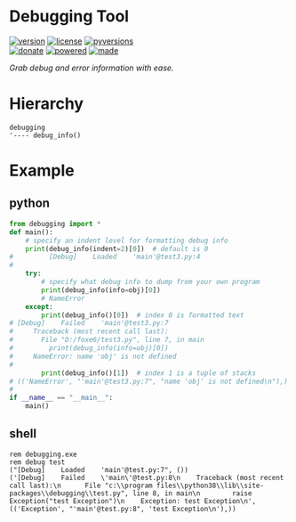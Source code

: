 # Debugging Tool

<badges>[![version](https://img.shields.io/pypi/v/debugging.svg)](https://pypi.org/project/debugging/)
[![license](https://img.shields.io/pypi/l/debugging.svg)](https://pypi.org/project/debugging/)
[![pyversions](https://img.shields.io/pypi/pyversions/debugging.svg)](https://pypi.org/project/debugging/)  
[![donate](https://img.shields.io/badge/Donate-Paypal-0070ba.svg)](https://paypal.me/foxe6)
[![powered](https://img.shields.io/badge/Powered%20by-UTF8-red.svg)](https://paypal.me/foxe6)
[![made](https://img.shields.io/badge/Made%20with-PyCharm-red.svg)](https://paypal.me/foxe6)
</badges>

<i>Grab debug and error information with ease.</i>

# Hierarchy

```
debugging
'---- debug_info()
```

# Example

## python
```python
from debugging import *
def main():
    # specify an indent level for formatting debug info
    print(debug_info(indent=2)[0])  # default is 0
#         [Debug]    Loaded    'main'@test3.py:4
# 
    try:
        # specify what debug info to dump from your own program
        print(debug_info(info=obj)[0])
        # NameError
    except:
        print(debug_info()[0])  # index 0 is formatted text
# [Debug]    Failed    'main'@test3.py:7
#     Traceback (most recent call last):
#       File "D:/foxe6/test3.py", line 7, in main
#         print(debug_info(info=obj)[0])
#     NameError: name 'obj' is not defined
# 
        print(debug_info()[1])  # index 1 is a tuple of stacks
# (('NameError', "'main'@test3.py:7", "name 'obj' is not defined\n"),)
# 
if __name__ == "__main__":
    main()
```

## shell
```shell script
rem debugging.exe
rem debug test
("[Debug]    Loaded    'main'@test.py:7", ())
('[Debug]    Failed    \'main\'@test.py:8\n    Traceback (most recent call last):\n      File "c:\\program files\\python38\\lib\\site-packages\\debugging\\test.py", line 8, in main\n        raise Exception("test Exception")\n    Exception: test Exception\n', (('Exception', "'main'@test.py:8", 'test Exception\n'),))
```
